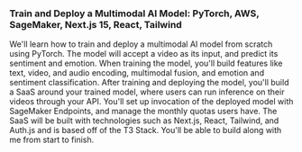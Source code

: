 ### **Train and Deploy a Multimodal AI Model: PyTorch, AWS, SageMaker, Next.js 15, React, Tailwind**

We'll learn how to train and deploy a multimodal AI model from scratch using PyTorch. The model will accept a video as its input, and predict its sentiment and emotion. When training the model, you'll build features like text, video, and audio encoding, multimodal fusion, and emotion and sentiment classification. After training and deploying the model, you'll build a SaaS around your trained model, where users can run inference on their videos through your API. You'll set up invocation of the deployed model with SageMaker Endpoints, and manage the monthly quotas users have. The SaaS will be built with technologies such as Next.js, React, Tailwind, and Auth.js and is based off of the T3 Stack. You'll be able to build along with me from start to finish.
